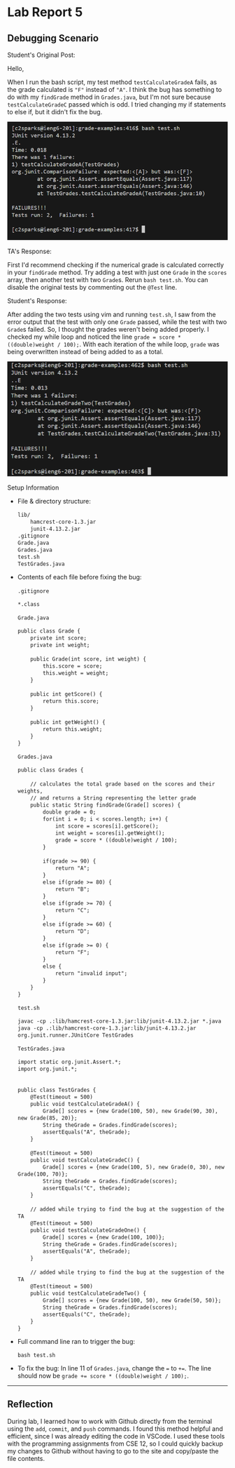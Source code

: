 # Lab Report 5

## Debugging Scenario
Student's Original Post:

Hello,

When I run the bash script, my test method `testCalculateGradeA` fails, as the grade calculated is `"F"` instead of `"A"`. I think the bug has something to do with my `findGrade` method in `Grades.java`, but I'm not sure because `testCalculateGradeC` passed which is odd. I tried changing my if statements to else if, but it didn't fix the bug.

![error output](symptom.png)

TA's Response:

First I'd recommend checking if the numerical grade is calculated correctly in your `findGrade` method. Try adding a test with just one `Grade` in the `scores` array, then another test with two `Grade`s. Rerun `bash test.sh`. You can disable the original tests by commenting out the `@Test` line.

Student's Response:

After adding the two tests using vim and running `test.sh`, I saw from the error output that the test with only one `Grade` passed, while the test with two `Grade`s failed. So, I thought the grades weren't being added properly. I checked my while loop and noticed the line `grade = score * ((double)weight / 100);`. With each iteration of the while loop, `grade` was being overwritten instead of being added to as a total.

![result of ta's suggestion](error-info.png)

Setup Information
* File & directory structure:
	```
 	lib/
 		hamcrest-core-1.3.jar
 		junit-4.13.2.jar
	.gitignore
	Grade.java
	Grades.java
	test.sh
	TestGrades.java
	```
* Contents of each file before fixing the bug:
  
	`.gitignore`
	```
	*.class
  	```
 
	`Grade.java`
	```
	public class Grade {
  		private int score;
  		private int weight;

  		public Grade(int score, int weight) {
  			this.score = score;
  			this.weight = weight;
  		}
	
		public int getScore() {
			return this.score;
		}

		public int getWeight() {
			return this.weight;
		}
  	}
  	```
 
 	`Grades.java`
	```
	public class Grades {
	
		// calculates the total grade based on the scores and their weights,
		// and returns a String representing the letter grade
		public static String findGrade(Grade[] scores) {
			double grade = 0;
			for(int i = 0; i < scores.length; i++) {
				int score = scores[i].getScore();
				int weight = scores[i].getWeight();
				grade = score * ((double)weight / 100);
			}
	
			if(grade >= 90) {
				return "A";
			}
			else if(grade >= 80) {
				return "B";
			}
			else if(grade >= 70) {
				return "C";
			}
			else if(grade >= 60) {
				return "D";
			}
			else if(grade >= 0) {
				return "F";
			}
			else {
				return "invalid input";
			}
		}
	}

  	```
 
 	`test.sh`
	```
	javac -cp .:lib/hamcrest-core-1.3.jar:lib/junit-4.13.2.jar *.java
	java -cp .:lib/hamcrest-core-1.3.jar:lib/junit-4.13.2.jar org.junit.runner.JUnitCore TestGrades
  	```
 
 	`TestGrades.java`
	```
	import static org.junit.Assert.*;
	import org.junit.*;
	
	
	public class TestGrades {
		@Test(timeout = 500)
		public void testCalculateGradeA() {
			Grade[] scores = {new Grade(100, 50), new Grade(90, 30), new Grade(85, 20)};
			String theGrade = Grades.findGrade(scores);
			assertEquals("A", theGrade);
		}
	
		@Test(timeout = 500)
		public void testCalculateGradeC() {
			Grade[] scores = {new Grade(100, 5), new Grade(0, 30), new Grade(100, 70)};
			String theGrade = Grades.findGrade(scores);
			assertEquals("C", theGrade);
		}

 		// added while trying to find the bug at the suggestion of the TA
		@Test(timeout = 500)
		public void testCalculateGradeOne() {
			Grade[] scores = {new Grade(100, 100)};
			String theGrade = Grades.findGrade(scores);
			assertEquals("A", theGrade);
		}

 		// added while trying to find the bug at the suggestion of the TA
		@Test(timeout = 500)
		public void testCalculateGradeTwo() {
			Grade[] scores = {new Grade(100, 50), new Grade(50, 50)};
			String theGrade = Grades.findGrade(scores);
			assertEquals("C", theGrade);
		}
	}
  	```
* Full command line ran to trigger the bug:
  ```
  bash test.sh
  ```
* To fix the bug:
  In line 11 of `Grades.java`, change the `=` to `+=`. The line should now be `grade += score * ((double)weight / 100);`.
---
## Reflection
During lab, I learned how to work with Github directly from the terminal using the `add`, `commit`, and `push` commands. I found this method helpful and efficient, since I was already editing the code in VSCode. I used these tools with the programming assignments from CSE 12, so I could quickly backup my changes to Github without having to go to the site and copy/paste the file contents.
